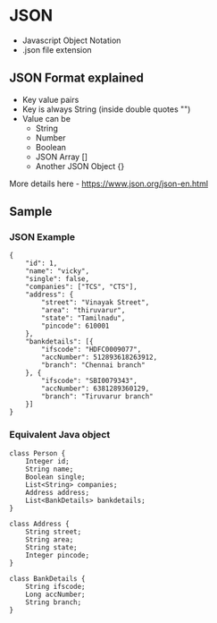 # JSON

- Javascript Object Notation
- .json file extension

## JSON Format explained

- Key value pairs
- Key is always String (inside double quotes "")
- Value can be
  - String
  - Number
  - Boolean
  - JSON Array []
  - Another JSON Object {}

More details here - https://www.json.org/json-en.html

## Sample

### JSON Example

```
{
	"id": 1,
	"name": "vicky",
	"single": false,
	"companies": ["TCS", "CTS"],
	"address": {
		"street": "Vinayak Street",
		"area": "thiruvarur",
		"state": "Tamilnadu",
		"pincode": 610001
	},
	"bankdetails": [{
		"ifscode": "HDFC0009077",
		"accNumber": 512893618263912,
		"branch": "Chennai branch"
	}, {
		"ifscode": "SBI0079343",
		"accNumber": 6381289360129,
		"branch": "Tiruvarur branch"
	}]
}
```

### Equivalent Java object

```
class Person {
    Integer id;
    String name;
    Boolean single;
    List<String> companies;
    Address address;
    List<BankDetails> bankdetails;
}

class Address {
    String street;
    String area;
    String state;
    Integer pincode;
}

class BankDetails {
    String ifscode;
    Long accNumber;
    String branch;
}
```
